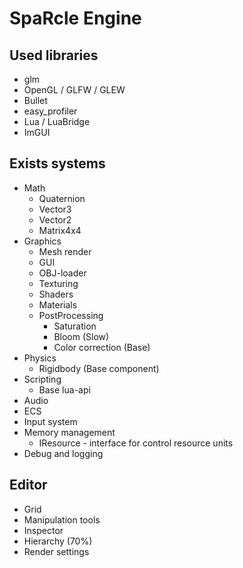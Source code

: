 # SpaRcle Engine

## Used libraries
  * glm
  * OpenGL / GLFW / GLEW
  * Bullet
  * easy_profiler
  * Lua / LuaBridge
  * ImGUI

## Exists systems
  * Math
      * Quaternion
      * Vector3
      * Vector2
      * Matrix4x4
  * Graphics
      * Mesh render
      * GUI 
      * OBJ-loader
      * Texturing
      * Shaders
      * Materials
      * PostProcessing
        - Saturation
        - Bloom (Slow)
        - Color correction (Base)
  * Physics
      * Rigidbody (Base component)
  * Scripting
      * Base lua-api
  * Audio
  * ECS
  * Input system
  * Memory management
      * IResource - interface for control resource units
  * Debug and logging
 
## Editor
  * Grid
  * Manipulation tools
  * Inspector 
  * Hierarchy (70%)
  * Render settings
